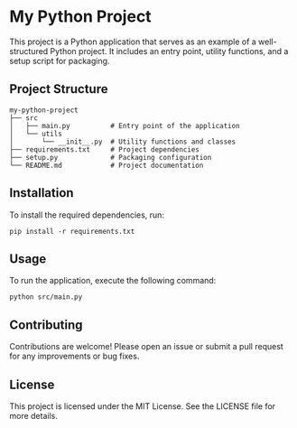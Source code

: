 # My Python Project

This project is a Python application that serves as an example of a well-structured Python project. It includes an entry point, utility functions, and a setup script for packaging.

## Project Structure

```
my-python-project
├── src
│   ├── main.py          # Entry point of the application
│   └── utils
│       └── __init__.py  # Utility functions and classes
├── requirements.txt     # Project dependencies
├── setup.py             # Packaging configuration
└── README.md            # Project documentation
```

## Installation

To install the required dependencies, run:

```
pip install -r requirements.txt
```

## Usage

To run the application, execute the following command:

```
python src/main.py
```

## Contributing

Contributions are welcome! Please open an issue or submit a pull request for any improvements or bug fixes.

## License

This project is licensed under the MIT License. See the LICENSE file for more details.